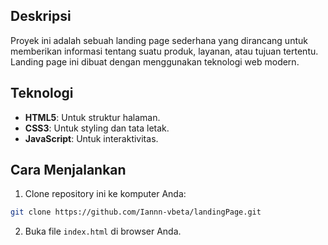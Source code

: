 ## Deskripsi

Proyek ini adalah sebuah landing page sederhana yang dirancang untuk memberikan informasi tentang suatu produk, layanan, atau tujuan tertentu. Landing page ini dibuat dengan menggunakan teknologi web modern.

## Teknologi

- **HTML5**: Untuk struktur halaman.
- **CSS3**: Untuk styling dan tata letak.
- **JavaScript**: Untuk interaktivitas.

## Cara Menjalankan

1. Clone repository ini ke komputer Anda:

```bash
git clone https://github.com/Iannn-vbeta/landingPage.git
```

2. Buka file `index.html` di browser Anda.
